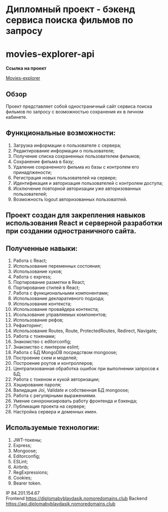  # Дипломный проект - бэкенд сервиса поиска фильмов по запросу
 # movies-explorer-api

 **Ссылка на проект**

[Movies-explorer](https://diplomabyblaydasik.nomoredomains.club)

## Обзор

Проект представляет собой одностраничный сайт сервиса поиска фильмов по запросу с возможностью сохранения их в личном кабинете.

## Функциональные возможности:
1. Загрузка информации о пользователе с сервера;
2. Редактирование информации о пользователе;
3. Получение списка сохраненных пользователем фильмов;
4. Сохранение фильма в базу;
5. Удаление сохраненного фильма из базы с контролем его принадлжености;
6. Регистрация новых пользователей на сервере;
7. Идентификация и авторизация пользователей с контролем доступа;
8. Исключение повторной авторизации уже авторизованных пользователей;
9. Возможность logout авторизованных пользоватлей.

## Проект создан для закрепления навыков использования React и серверной разработки при создании одностраничного сайта.

## Полученные навыки:
1. Работа с React;
2. Использование переменных состояния;
3. Использование хуков;
4. Работа с express;
5. Портирование разметки в React;
7. Портирование стилей в React;
8. Работа с функциональными компонентами;
9. Использование декларативного подхода;
10. Использование контекста;
11. Использование провайдера контекста;
12. Исользование управляемых компонентов;
13. Использование рефов;
14. Рефакторинг;
15. Использование Routes, Route, ProtectedRoutes, Redirect, Navigate;
16. Работа с токенами;
17. Знакомство с editorconfig;
18. Знакомство с линтером eslint;
19. Работа с БД MongoDB посредством mongoose;
20. Построение схем и моделей;
21. Построение роутов и контроллеров;
22. Централизованная обработка ошибок при выполнении запросов к БД;
23. Работа с токеном и кукой авторизации;
24. Хэширование пароля;
25. Валидация Joi, Validate и собственная БД mongoose;
26. Работа с регулярными выражениями.
27. Умение синхронизировать работу фронтенда и бэкенда;
28. Публикация проекта на сервере;
30. Настройка сервера и доменных имен.

## Используемые технологии:
1. JWT-токены;
2. Express;
3. Mongoose;
4. Editorconfig;
5. ESLint;
6. Airbnb;
7. RegExpressions;
8. Cookies;
9. Bearer token.

IP 84.201.154.67  
Frontend https://diplomabyblaydasik.nomoredomains.club 
Backend https://api.diplomabyblaydasik.nomoredomains.club  
